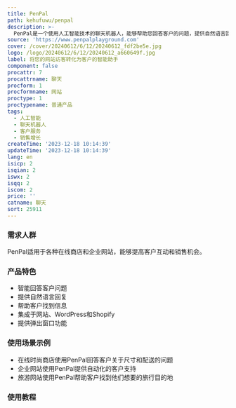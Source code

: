 ```yaml
---
title: PenPal
path: kehufuwu/penpal
description: >-
  PenPal是一个使用人工智能技术的聊天机器人，能够帮助您回答客户的问题，提供自然语言回复。它还可以帮助客户找到他们想要的信息，并与您的网站、WordPress和Shopify等平台集成。PenPal还提供弹出窗口功能，以吸引客户并增加销售机会。无论您是在线商店还是企业网站，PenPal都能帮助您更好地与客户互动。
source: 'https://www.penpalplayground.com'
cover: /cover/20240612/6/12/20240612_fdf2be5e.jpg
logo: /logo/20240612/6/12/20240612_a660649f.jpg
label: 将您的网站访客转化为客户的智能助手
component: false
procattr: 7
procattrname: 聊天
procform: 1
procformname: 网站
proctype: 1
proctypename: 普通产品
tags:
  - 人工智能
  - 聊天机器人
  - 客户服务
  - 销售增长
createTime: '2023-12-18 10:14:39'
updateTime: '2023-12-18 10:14:39'
lang: en
isicp: 2
isqian: 2
iswx: 2
isqq: 2
iscom: 2
price: ''
catname: 聊天
sort: 25911
---
```




### 需求人群
PenPal适用于各种在线商店和企业网站，能够提高客户互动和销售机会。

### 产品特色
- 智能回答客户问题
- 提供自然语言回复
- 帮助客户找到信息
- 集成于网站、WordPress和Shopify
- 提供弹出窗口功能

### 使用场景示例
- 在线时尚商店使用PenPal回答客户关于尺寸和配送的问题
- 企业网站使用PenPal提供自动化的客户支持
- 旅游网站使用PenPal帮助客户找到他们想要的旅行目的地

### 使用教程


  
